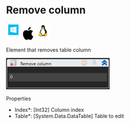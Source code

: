# Remove column

![](<../../../../.gitbook/assets/image (168).png>)

Element that removes table column

![](<../../../../.gitbook/assets/image (245).png>)

Properties

* Index\*: \[Int32] Column index
* Table\*: \[System.Data.DataTable] Table to edit
